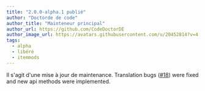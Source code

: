 ```yaml
---
title: "2.0.0-alpha.1 publié"
author: "Doctorde de code"
author_title: "Mainteneur principal"
author_url: https://github.com/CodeDoctorDE
author_image_url: https://avatars.githubusercontent.com/u/20452814?v=4
tags:
  - alpha
  - libéré
  - itemmods
---
```


Il s'agit d'une mise à jour de maintenance. Translation bugs ([#18](https://github.com/CodeDoctorDE/ItemMods/issues/18)) were fixed and new api methods were implemented.
